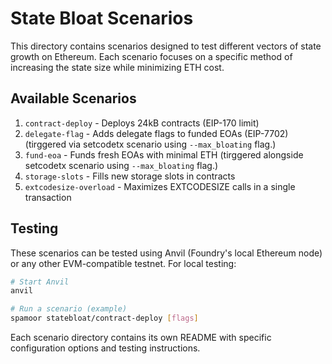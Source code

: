# State Bloat Scenarios

This directory contains scenarios designed to test different vectors of state growth on Ethereum. Each scenario focuses on a specific method of increasing the state size while minimizing ETH cost.

## Available Scenarios

1. `contract-deploy` - Deploys 24kB contracts (EIP-170 limit)
2. `delegate-flag` - Adds delegate flags to funded EOAs (EIP-7702) (tirggered via setcodetx scenario using `--max_bloating` flag.)
3. `fund-eoa` - Funds fresh EOAs with minimal ETH (tirggered alongside setcodetx scenario using `--max_bloating` flag.)
4. `storage-slots` - Fills new storage slots in contracts
5. `extcodesize-overload` - Maximizes EXTCODESIZE calls in a single transaction

## Testing

These scenarios can be tested using Anvil (Foundry's local Ethereum node) or any other EVM-compatible testnet. For local testing:

```bash
# Start Anvil
anvil

# Run a scenario (example)
spamoor statebloat/contract-deploy [flags]
```

Each scenario directory contains its own README with specific configuration options and testing instructions.

